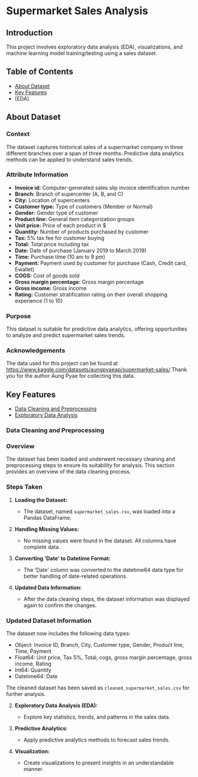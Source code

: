 # Supermarket Sales Analysis

## Introduction

This project involves exploratory data analysis (EDA), visualizations, and machine learning model training/testing using a sales dataset.

## Table of Contents

- [About Dataset](#about-dataset)
- [Key Features](#key-features)
-    [EDA]

## About Dataset

### Context
The dataset captures historical sales of a supermarket company in three different branches over a span of three months. Predictive data analytics methods can be applied to understand sales trends.

### Attribute Information
- **Invoice id:** Computer-generated sales slip invoice identification number
- **Branch:** Branch of supercenter (A, B, and C)
- **City:** Location of supercenters
- **Customer type:** Type of customers (Member or Normal)
- **Gender:** Gender type of customer
- **Product line:** General item categorization groups
- **Unit price:** Price of each product in $
- **Quantity:** Number of products purchased by customer
- **Tax:** 5% tax fee for customer buying
- **Total:** Total price including tax
- **Date:** Date of purchase (January 2019 to March 2019)
- **Time:** Purchase time (10 am to 9 pm)
- **Payment:** Payment used by customer for purchase (Cash, Credit card, Ewallet)
- **COGS:** Cost of goods sold
- **Gross margin percentage:** Gross margin percentage
- **Gross income:** Gross income
- **Rating:** Customer stratification rating on their overall shopping experience (1 to 10)

### Purpose
This dataset is suitable for predictive data analytics, offering opportunities to analyze and predict supermarket sales trends.

### Acknowledgements 
The data used for this project can be found at https://www.kaggle.com/datasets/aungpyaeap/supermarket-sales/ Thank you for the author Aung Pyae for collecting this data.

## Key Features

- [Data Cleaning and Preprocessing](#Data-Cleaning-and-Preprocessing)
- [Exploratory Data Analysis](#Exploratory-data-Analysis-(EDA))

### Data Cleaning and Preprocessing

### Overview

The dataset has been loaded and underwent necessary cleaning and preprocessing steps to ensure its suitability for analysis. This section provides an overview of the data cleaning process.

### Steps Taken

1. **Loading the Dataset:**
   - The dataset, named `supermarket_sales.csv`, was loaded into a Pandas DataFrame.

2. **Handling Missing Values:**
   - No missing values were found in the dataset. All columns have complete data.

3. **Converting 'Date' to Datetime Format:**
   - The 'Date' column was converted to the datetime64 data type for better handling of date-related operations.

4. **Updated Data Information:**
   - After the data cleaning steps, the dataset information was displayed again to confirm the changes.

### Updated Dataset Information

The dataset now includes the following data types:

- Object: Invoice ID, Branch, City, Customer type, Gender, Product line, Time, Payment
- Float64: Unit price, Tax 5%, Total, cogs, gross margin percentage, gross income, Rating
- Int64: Quantity
- Datetime64: Date

The cleaned dataset has been saved as `cleaned_supermarket_sales.csv` for further analysis.

2. **Exploratory Data Analysis (EDA):**
   - Explore key statistics, trends, and patterns in the sales data.

3. **Predictive Analytics:**
   - Apply predictive analytics methods to forecast sales trends.

4. **Visualization:**
   - Create visualizations to present insights in an understandable manner.

